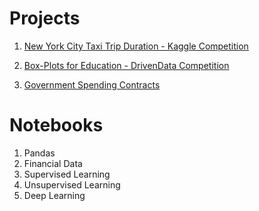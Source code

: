 # Projects

1. [New York City Taxi Trip Duration - Kaggle Competition](nyc.md)

2. [Box-Plots for Education - DrivenData Competition](boxplots.md)

3. [Government Spending Contracts](gov.md)

# Notebooks

1. Pandas
2. Financial Data 
3. Supervised Learning
4. Unsupervised Learning
5. Deep Learning 
